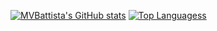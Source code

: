 <!--

### Hi there 👋

**mvbattista/mvbattista** is a ✨ _special_ ✨ repository because its `README.md` (this file) appears on your GitHub profile.

Here are some ideas to get you started:

- 🔭 I’m currently working on ...
- 🌱 I’m currently learning ...
- 👯 I’m looking to collaborate on ...
- 🤔 I’m looking for help with ...
- 💬 Ask me about ...
- 📫 How to reach me: ...
- 😄 Pronouns: ...
- ⚡ Fun fact: ...
-->


[![MVBattista's GitHub stats](https://github-readme-stats.vercel.app/api?username=mvbattista&theme=github_dark&rank_icon=github)](https://github.com/anuraghazra/github-readme-stats)
[![Top Languagess](https://github-readme-stats.vercel.app/api/top-langs/?username=mvbattista&layout=compact&theme=github_dark&hide=sqlpl,plpgsql)](https://github.com/anuraghazra/github-readme-stats)
